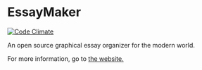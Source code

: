 # EssayMaker
[![Code Climate](https://codeclimate.com/github/soops/EssayMaker/badges/gpa.svg)](https://codeclimate.com/github/soops/EssayMaker)

An open source graphical essay organizer for the modern world.

For more information, go to [the website.](http://getessaymaker.com)
